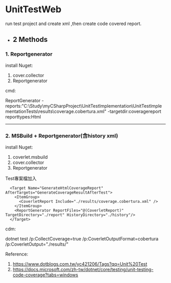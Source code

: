 # UnitTestWeb

run test project and create xml ,then create code covered report.

* ## 2 Methods

 ### 1. Reportgenerator

install Nuget:

1. cover.collector
2. Reportgenerator

cmd:

ReportGenerator -reports:"C:\Study\myCSharpProject\UnitTestImplementation\UnitTestImplementationTests\results\coverage.cobertura.xml" -targetdir:coveragereport  reporttypes:Html

---------------------------------------

 ### 2. MSBuild + Reportgenerator(含history xml)

install Nuget:

1. coverlet.msbuild
2. cover.collector
3. Reportgenerator


Test專案檔加入
```
  <Target Name="GenerateHtmlCoverageReport" AfterTargets="GenerateCoverageResultAfterTest">
    <ItemGroup>
      <CoverletReport Include="./results/coverage.cobertura.xml" />
    </ItemGroup>
    <ReportGenerator ReportFiles="@(CoverletReport)" TargetDirectory="./report" HistoryDirectory="./history"/>
  </Target>
```
  
cdm:

dotnet test /p:CollectCoverage=true /p:CoverletOutputFormat=cobertura /p:CoverletOutput="./results/"
  
  Reference:
  1. https://www.dotblogs.com.tw/yc421206/Tags?qq=Unit%20Test
  2. https://docs.microsoft.com/zh-tw/dotnet/core/testing/unit-testing-code-coverage?tabs=windows
